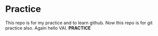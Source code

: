 # Practice
This repo is for my practice and to learn github.
Now this repo is for git practice also.
Again hello VAI.
**PRACTICE**
